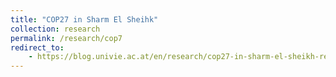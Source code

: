 ```yaml
---
title: "COP27 in Sharm El Sheihk"
collection: research
permalink: /research/cop7
redirect_to:
    - https://blog.univie.ac.at/en/research/cop27-in-sharm-el-sheikh-report-by-lukas-brunner/
---
```


